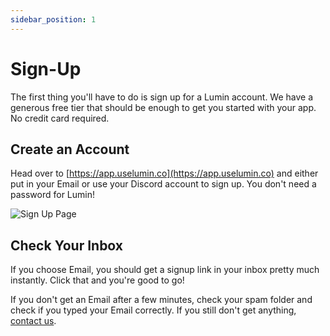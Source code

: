 ```yaml
---
sidebar_position: 1 
---
```


# Sign-Up

The first thing you'll have to do is sign up for a Lumin account. We have a generous free tier that should be enough to get you started with your app. No credit card required.

## Create an Account

Head over to [https://app.uselumin.co](https://app.uselumin.co) and either put in your Email or use your Discord account to sign up. You don't need a password for Lumin!

![Sign Up Page](./img/signupPage.png)

## Check Your Inbox

If you choose Email, you should get a signup link in your inbox pretty much instantly. Click that and you're good to go!

If you don't get an Email after a few minutes, check your spam folder and check if you typed your Email correctly. If you still don't get anything, [contact us](mailto:jonas@uselumin.co).

